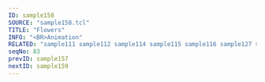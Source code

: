 ```yaml
---
ID: sample158
SOURCE: "sample158.tcl"
TITLE: "Flowers"
INFO: "<BR>Animation"
RELATED: "sample111 sample112 sample114 sample115 sample116 sample127 sample157 sample169"
seqNo: 83
prevID: sample157
nextID: sample159
---
```

